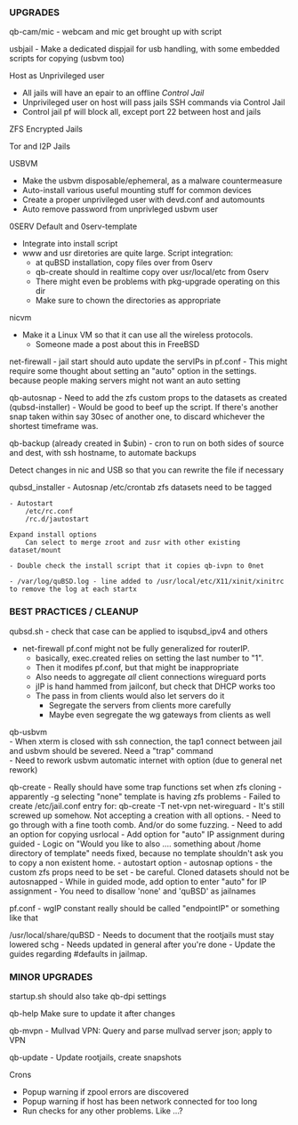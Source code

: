 ### UPGRADES

qb-cam/mic - webcam and mic get brought up with script

usbjail - Make a dedicated dispjail for usb handling, with some embedded scripts for copying (usbvm too)

Host as Unprivileged user     
- All jails will have an epair to an offline *Control Jail*      
- Unprivileged user on host will pass jails SSH commands via Control Jail     
- Control jail pf will block all, except port 22 between host and jails     

ZFS Encrypted Jails

Tor and I2P Jails

USBVM     
- Make the usbvm disposable/ephemeral, as a malware countermeasure      
- Auto-install various useful mounting stuff for common devices     
- Create a proper unprivileged user with devd.conf and automounts     
- Auto remove password from unprivleged usbvm user     
	
0SERV Default and 0serv-template
  - Integrate into install script
  - www and usr diretories are quite large. Script integration:
  	- at quBSD installation, copy files over from 0serv
     - qb-create should in realtime copy over usr/local/etc from 0serv
     - There might even be problems with pkg-upgrade operating on this dir
	- Make sure to chown the directories as appropriate

nicvm 
  - Make it a Linux VM so that it can use all the wireless protocols.
     - Someone made a post about this in FreeBSD

net-firewall 
	- jail start should auto update the servIPs in pf.conf
		- This might require some thought about setting an "auto" option in the settings.
		  because people making servers might not want an auto setting

qb-autosnap 
	- Need to add the zfs custom props to the datasets as created (qubsd-installer)
	- Would be good to beef up the script. If there's another snap taken within say 30sec 
     of another one, to discard whichever the shortest timeframe was. 

qb-backup (already created in $ubin)
	- cron to run on both sides of source and dest, with ssh hostname, to automate backups

Detect changes in nic and USB so that you can rewrite the file if necessary

qubsd_installer
	- Autosnap 
		/etc/crontab
		zfs datasets need to be tagged 	

	- Autostart
		/etc/rc.conf
		/rc.d/jautostart 

	Expand install options     
		Can select to merge zroot and zusr with other existing dataset/mount     

	- Double check the install script that it copies qb-ivpn to 0net

	- /var/log/quBSD.log - line added to /usr/local/etc/X11/xinit/xinitrc to remove the log at each startx


### BEST PRACTICES / CLEANUP

qubsd.sh - check that case can be applied to isqubsd_ipv4 and others

- net-firewall pf.conf might not be fully generalized for routerIP. 
	- basically, exec.created relies on setting the last number to "1". 
     - Then it modifes pf.conf, but that might be inappropriate
	- Also needs to aggregate *all* client connections wireguard ports
	- jIP is hand hammed from jailconf, but check that DHCP works too
	- The pass in from clients would also let servers do it
  		- Segregate the servers from clients more carefully
		- Maybe even segregate the wg gateways from clients as well

qb-usbvm     
	- When xterm is closed with ssh connection, the tap1 connect between jail and usbvm should be severed. Need a "trap" command     
	- Need to rework usbvm automatic internet with option (due to general net rework)

qb-create 
	- Really should have some trap functions set when zfs cloning
	- apparently -g selecting "none" template is having zfs problems
	- Failed to create /etc/jail.conf entry for: qb-create -T net-vpn net-wireguard
	- It's still screwed up somehow. Not accepting a creation with all options. 
	- Need to go through with a fine tooth comb. And/or do some fuzzing.
	- Need to add an option for copying usrlocal
	- Add option for "auto" IP assignment during guided
	- Logic on "Would you like to also .... something about /home directory of template"
		needs fixed, because no template shouldn't ask you to copy a non existent home.
	- autostart option
	- autosnap options - the custom zfs props need to be set
		- be careful. Cloned datasets should not be autosnapped
	- While in guided mode, add option to enter "auto" for IP assignment 
	- You need to disallow 'none' and 'quBSD' as jailnames

pf.conf
	- wgIP constant really should be called "endpointIP" or something like that

/usr/local/share/quBSD 
	- Needs to document that the rootjails must stay lowered schg
	- Needs updated in general after you're done
	- Update the guides regarding #defaults in jailmap.

### MINOR UPGRADES

startup.sh should also take qb-dpi settings

qb-help
	Make sure to update it after changes

qb-mvpn - Mullvad VPN: Query and parse mullvad server json; apply to VPN

qb-update - Update rootjails, create snapshots

Crons
- Popup warning if zpool errors are discovered
- Popup warning if host has been network connected for too long
- Run checks for any other problems. Like ...?

